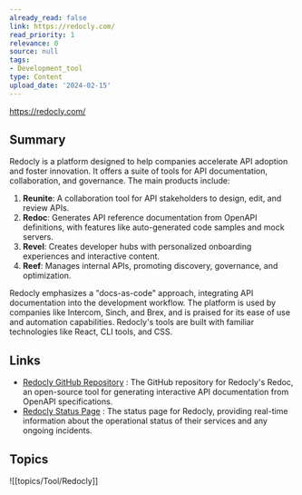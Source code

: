 ```yaml
---
already_read: false
link: https://redocly.com/
read_priority: 1
relevance: 0
source: null
tags:
- Development_tool
type: Content
upload_date: '2024-02-15'
---
```


https://redocly.com/
## Summary

Redocly is a platform designed to help companies accelerate API adoption and foster innovation. It offers a suite of tools for API documentation, collaboration, and governance. The main products include:

1. **Reunite**: A collaboration tool for API stakeholders to design, edit, and review APIs.
2. **Redoc**: Generates API reference documentation from OpenAPI definitions, with features like auto-generated code samples and mock servers.
3. **Revel**: Creates developer hubs with personalized onboarding experiences and interactive content.
4. **Reef**: Manages internal APIs, promoting discovery, governance, and optimization.

Redocly emphasizes a "docs-as-code" approach, integrating API documentation into the development workflow. The platform is used by companies like Intercom, Sinch, and Brex, and is praised for its ease of use and automation capabilities. Redocly's tools are built with familiar technologies like React, CLI tools, and CSS.
## Links

- [Redocly GitHub Repository](https://github.com/Redocly/redoc) : The GitHub repository for Redocly's Redoc, an open-source tool for generating interactive API documentation from OpenAPI specifications.
- [Redocly Status Page](https://status.redocly.com/) : The status page for Redocly, providing real-time information about the operational status of their services and any ongoing incidents.

## Topics

![[topics/Tool/Redocly]]